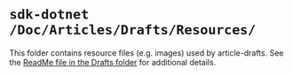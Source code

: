 # `sdk-dotnet /Doc/Articles/Drafts/Resources/`

This folder contains resource files (e.g. images) used by article-drafts.
See the [ReadMe file in the Drafts folder](./../README.md) for additional details.
